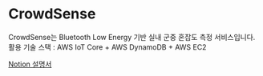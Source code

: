 # CrowdSense

CrowdSense는 Bluetooth Low Energy 기반 실내 군중 혼잡도 측정 서비스입니다.  
활용 기술 스택 : AWS IoT Core + AWS DynamoDB + AWS EC2

[Notion 설명서](https://www.notion.so/CrowdSense-224491513994809f9d17cb5f95322ca5)
